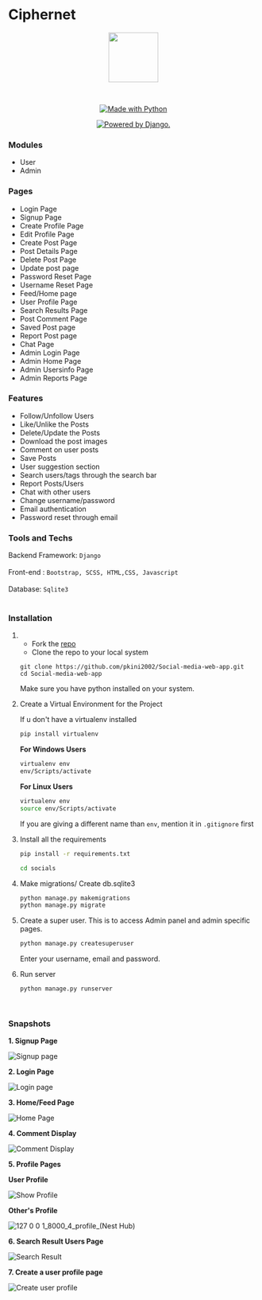 # Ciphernet


<p align="center"> <img src="https://github.com/stanboii/ciphernet/assets/108393479/cfa58799-1f1a-41e3-953b-4c3ff60dcb38" height=100 /> </p>
<br>






<p align="center">
<a href="https://www.python.org/"><img src="https://forthebadge.com/images/badges/made-with-python.svg" border="0" title="Made with Python" />
</p>

<p align="center">
<a href="http://www.djangoproject.com/"><img src="https://www.djangoproject.com/m/img/badges/djangopowered126x54.gif" border="0" alt="Powered by Django." title="Powered by Django." /></a>
</p>


### Modules
- User
- Admin

### Pages
- Login Page
- Signup Page
- Create Profile Page
- Edit Profile Page
- Create Post Page
- Post Details Page
- Delete Post Page
- Update post page
- Password Reset Page
- Username Reset Page
- Feed/Home page
- User Profile Page
- Search Results Page
- Post Comment Page
- Saved Post page
- Report Post page
- Chat Page
- Admin Login Page
- Admin Home Page
- Admin Usersinfo Page
- Admin Reports Page

### Features

- Follow/Unfollow Users
- Like/Unlike the Posts
- Delete/Update the Posts
- Download the post images
- Comment on user posts
- Save Posts
- User suggestion section
- Search users/tags through the search bar
- Report Posts/Users
- Chat with other users
- Change username/password
- Email authentication
- Password reset through email

### Tools and Techs

Backend Framework: `Django`
<br/><br/>
Front-end : `Bootstrap, SCSS, HTML,CSS, Javascript`
<br/><br/>
Database: `Sqlite3`
<br/><br/>

### Installation

1. - Fork the [repo](https://github.com/pkini2002/Social-media-web-app)
   - Clone the repo to your local system
   ```git
   git clone https://github.com/pkini2002/Social-media-web-app.git
   cd Social-media-web-app
   ```
   Make sure you have python installed on your system.
2. Create a Virtual Environment for the Project

   If u don't have a virtualenv installed

   ```bash
   pip install virtualenv
   ```
   **For Windows Users**
   ```bash
   virtualenv env
   env/Scripts/activate
   ```


   **For Linux Users**
   ```bash
   virtualenv env
   source env/Scripts/activate
   ```

   If you are giving a different name than `env`, mention it in `.gitignore` first

3. Install all the requirements

   ```bash
   pip install -r requirements.txt
   ```

    ```bash
   cd socials
   ```


4. Make migrations/ Create db.sqlite3

   ```bash
   python manage.py makemigrations
   python manage.py migrate
   ```

5. Create a super user.
   This is to access Admin panel and admin specific pages.

   ```djangotemplate
   python manage.py createsuperuser
   ```
   

   Enter your username, email and password.

6. Run server
   ```bash
   python manage.py runserver
   
  
 ### Snapshots

**1. Signup Page**

![Signup page](https://user-images.githubusercontent.com/84091455/208101528-a448872c-6e8c-4f9e-b287-1c64a58d0c6f.png)

**2. Login Page**

![Login page](https://user-images.githubusercontent.com/84091455/208101465-29c16377-81a7-47c5-a051-c5ca103994a2.png)

**3. Home/Feed Page**

![Home Page](https://user-images.githubusercontent.com/84091455/208101566-beb72751-bfe6-4d4e-939a-09352b517206.png)

**4. Comment Display**

![Comment Display](https://user-images.githubusercontent.com/84091455/208101614-3500b844-f657-494f-b998-9bde17824aeb.png)

**5. Profile Pages**

**User Profile**

![Show Profile](https://user-images.githubusercontent.com/84091455/208101687-2ed8cc97-7e6b-4f65-b7cc-d0aaae732d14.png)

**Other's Profile**

![127 0 0 1_8000_4_profile_(Nest Hub)](https://user-images.githubusercontent.com/84091455/208229214-687fcdea-72a0-4f86-afc4-1253629006e8.png)


**6. Search Result Users Page**

![Search Result](https://user-images.githubusercontent.com/84091455/208101657-497a2549-c882-4a50-93eb-fcd261201a13.png)

**7. Create a user profile page**

![Create user profile](https://user-images.githubusercontent.com/84091455/208101772-e022f7ee-5c8f-4799-b0be-b5d43effd1d9.png)
